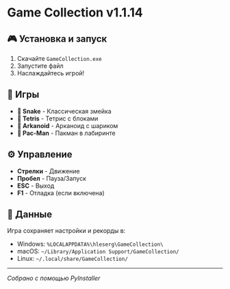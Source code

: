# Game Collection v1.1.14

## 🎮 Установка и запуск

1. Скачайте `GameCollection.exe`
2. Запустите файл
3. Наслаждайтесь игрой!

## 🎯 Игры

- **🐍 Snake** - Классическая змейка
- **🧩 Tetris** - Тетрис с блоками
- **🎯 Arkanoid** - Арканоид с шариком
- **👻 Pac-Man** - Пакман в лабиринте

## ⚙️ Управление

- **Стрелки** - Движение
- **Пробел** - Пауза/Запуск
- **ESC** - Выход
- **F1** - Отладка (если включена)

## 📁 Данные

Игра сохраняет настройки и рекорды в:
- Windows: `%LOCALAPPDATA%\hleserg\GameCollection\`
- macOS: `~/Library/Application Support/GameCollection/`
- Linux: `~/.local/share/GameCollection/`

---
*Собрано с помощью PyInstaller*

